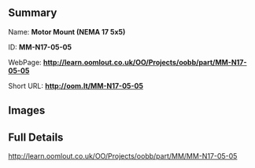 

## Summary
 
Name: __Motor Mount (NEMA 17 5x5)__

ID: __MM-N17-05-05__

WebPage: __http://learn.oomlout.co.uk/OO/Projects/oobb/part/MM-N17-05-05__

Short URL: __http://oom.lt/MM-N17-05-05__


## Images




## Full Details

 http://learn.oomlout.co.uk/OO/Projects/oobb/part/MM/MM-N17-05-05

